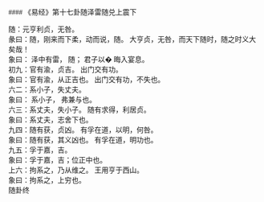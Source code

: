 <font face=微软雅黑>
#### 《易经》第十七卦随泽雷随兑上震下   

随：元亨利贞，无咎。   
彖曰：随，刚来而下柔，动而说，随。 大亨贞，无咎，而天下随时，随之时义大矣哉！   
象曰： 泽中有雷， 随； 君子以� 晦入宴息。   
初九：官有渝，贞吉。 出门交有功。   
象曰：官有渝，从正吉也。 出门交有功，不失也。   
六二：系小子，失丈夫。   
象曰： 系小子， 弗兼与也。   
六三：系丈夫，失小子。 随有求得，利居贞。   
象曰：系丈夫，志舍下也。   
九四：随有获，贞凶。 有孚在道，以明，何咎。   
象曰：随有获，其义凶也。 有孚在道，明功也。   
九五：孚于嘉，吉。   
象曰：孚于嘉，吉；位正中也。   
上六：拘系之，乃从维之。 王用亨于西山。   
象曰：拘系之，上穷也。   
随卦终   


</font>
